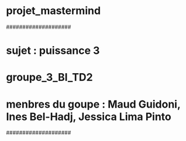 # projet_mastermind

####################
# sujet : puissance 3
# groupe_3_BI_TD2  
# menbres du goupe : Maud Guidoni, Ines Bel-Hadj, Jessica Lima Pinto
####################




